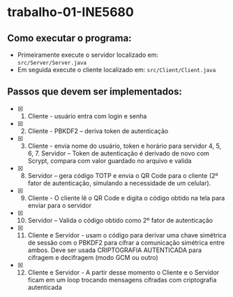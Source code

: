 # trabalho-01-INE5680

## Como executar o programa: 

- Primeiramente execute o servidor localizado em: `src/Server/Server.java`
- Em seguida execute o cliente localizado em: `src/Client/Client.java`

## Passos que devem ser implementados:

- [x] 1. Cliente - usuário entra com login e senha
- [x] 2. Cliente - PBKDF2 – deriva token de autenticação
- [x] 3. Cliente - envia nome do usuário, token e horário para servidor
4, 5, 6, 7. Servidor – Token de autenticação é derivado de novo com Scrypt, compara com valor
guardado no arquivo e valida
- [x] 8. Servidor – gera código TOTP e envia o QR Code para o cliente (2º fator de autenticação,
simulando a necessidade de um celular).
- [x] 9. Cliente - O cliente lê o QR Code e digita o código obtido na tela para enviar para o servidor
- [x] 10. Servidor – Valida o código obtido como 2º fator de autenticação
- [x] 11. Cliente e Servidor - usam o código para derivar uma chave simétrica de sessão com o PBKDF2
para cifrar a comunicação simétrica entre ambos. Deve ser usada CRIPTOGRAFIA AUTENTICADA
para cifragem e decifragem (modo GCM ou outro)
- [x] 12. Cliente e Servidor - A partir desse momento o Cliente e o Servidor ficam em um loop trocando
mensagens cifradas com criptografia autenticada
